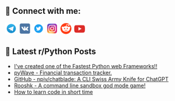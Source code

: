 ## 🔎 Connect with me:
[<img src="https://github.com/bullbesh/bullbesh/blob/main/images/Telegram.png" width="32" height="32" />](https://t.me/bullbesh)
[<img src="https://github.com/bullbesh/bullbesh/blob/main/images/VK.png" width="32" height="32" />](https://vk.com/bullbesh)
[<img src="https://github.com/bullbesh/bullbesh/blob/main/images/Twitter.png" width="32" height="32" />](https://twitter.com/bullbesh1)
[<img src="https://github.com/bullbesh/bullbesh/blob/main/images/Instagram.png" width="32" height="32" />](https://www.instagram.com/bullbesh)
[<img src="https://github.com/bullbesh/bullbesh/blob/main/images/Reddit.png" width="32" height="32" />](https://www.reddit.com/user/bullbesh)
[<img src="https://github.com/bullbesh/bullbesh/blob/main/images/YouTube.png" width="32" height="32" />](https://www.youtube.com/channel/UCtfjRs6uzgq5mfm8S06WTcg)

## 📕 Latest r/Python Posts
<!-- BLOG-POST-LIST:START -->
- [I&#39;ve created one of the Fastest Python web Frameworks!!](https://www.reddit.com/r/Python/comments/11vzvde/ive_created_one_of_the_fastest_python_web/)
- [pyWave - Financial transaction tracker.](https://www.reddit.com/r/Python/comments/11vywu8/pywave_financial_transaction_tracker/)
- [GitHub - npiv/chatblade: A CLI Swiss Army Knife for ChatGPT](https://www.reddit.com/r/Python/comments/11vy9yd/github_npivchatblade_a_cli_swiss_army_knife_for/)
- [Rooshk - A command line sandbox god mode game!](https://www.reddit.com/r/Python/comments/11vy4wd/rooshk_a_command_line_sandbox_god_mode_game/)
- [How to learn code in short time](https://www.reddit.com/r/Python/comments/11vxyqd/how_to_learn_code_in_short_time/)
<!-- BLOG-POST-LIST:END -->
